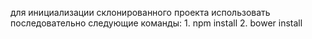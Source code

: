 для инициализации склонированного проекта использовать последовательно следующие команды:
	1. npm install
	2. bower install
